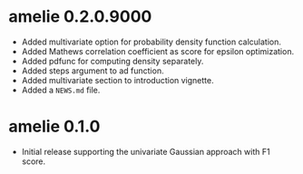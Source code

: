 # amelie 0.2.0.9000

* Added multivariate option for probability density function calculation.
* Added Mathews correlation coefficient as score for epsilon optimization.
* Added pdfunc for computing density separately.
* Added steps argument to ad function.
* Added multivariate section to introduction vignette.
* Added a `NEWS.md` file.

# amelie 0.1.0

* Initial release supporting the univariate Gaussian approach with F1 score.